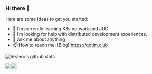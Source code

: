 ### Hi there 👋


Here are some ideas to get you started:

- 🌱 I’m currently learning K8s network and JUC.
- 🤔 I’m looking for help with distributed development experiences.
- 💬 Ask me about anything
- 📫 How to reach me: [Blog] https://qqtim.club


![ReZero's github stats](https://github-readme-stats.vercel.app/api?username=rezeros&show_icons=true&title_color=fff&icon_color=79ff97&text_color=9f9f9f&bg_color=151515)


<a href="https://github.com/rezeros/zerobox">
  <img align="left" src="https://github-readme-stats.vercel.app/api/pin/?username=rezeros&repo=zerobox&title_color=fff&icon_color=79ff97&text_color=9f9f9f&bg_color=151515" />
</a>
<a href="https://github.com/rezeros/zerobox">
  <img align="left" src="https://github-readme-stats.vercel.app/api/pin/?username=rezeros&repo=leetcode&title_color=fff&icon_color=79ff97&text_color=9f9f9f&bg_color=151515" />
</a>



